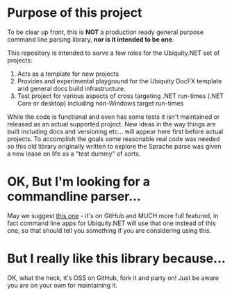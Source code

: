 # Purpose of this project
To be clear up front, this is **NOT** a production ready general purpose command line parsing library,
__nor is it intended to be one__.

This repository is intended to serve a few roles for the Ubiquity.NET set of projects:

1. Acts as a template for new projects
2. Provides and experimental playground for the Ubiquity DocFX template and general docs build infrastructure.
3. Test project for various aspects of cross targeting .NET run-times (.NET Core or desktop) including non-Windows
target run-times

While the code is functional and even has some tests it isn't maintained or released as
an actual supported project. New ideas in the way things are built including docs and versioning etc... will
appear here first before actual projects. To accomplish the goals some reasonable real code was needed so this
old library originally written to explore the Sprache parse was given a new lease on life as a "test dummy" of sorts.

# OK, But I'm looking for a commandline parser...
May we suggest [this one]( https://github.com/commandlineparser/commandline ) - it's on GitHub and MUCH more full
featured, in fact command line apps for Ubiquity.NET will use that one instead of this one, so that should tell
you something if you are considering using this.

# But I really like this library because...
OK, what the heck, it's OSS on GitHub, fork it and party on! Just be aware you are on your own for maintaining it.